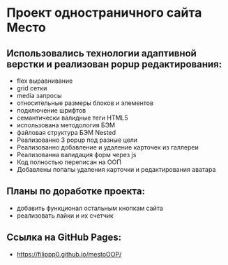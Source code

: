 # **Проект одностраничного сайта Место**
## Использовались технологии адаптивной верстки и реализован popup редактирования:
* flex выравнивание
* grid сетки
* media запросы
* относительные размеры блоков и элементов
* подключение шрифтов
* семантически валидные теги HTML5
* использована методология БЭМ
* файловая структура БЭМ Nested
* Реализованно 3 popup под разные цели
* Реализованно добавление и удаление карточек из галлереи
* Реализованна валидация форм через js
* Код полностью переписан на ООП
* Добавлены попапы удаления карточки и редактирования аватара
## Планы по доработке проекта:
* добавить функционал остальным кнопкам сайта
* реализовать лайки и их счетчик
## Ссылка на GitHub Pages:
* https://filippp0.github.io/mestoOOP/
